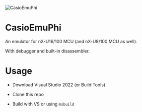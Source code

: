 ![CasioEmuPhi](https://socialify.git.ci/Exp-Phi/CasioEmuPhi/image?description=1&font=Source%20Code%20Pro&forks=1&issues=1&language=1&name=1&owner=1&pulls=1&stargazers=1&theme=Auto)

# CasioEmuPhi

An emulator for nX-U16/100 MCU (and nX-U8/100 MCU as well).

With debugger and built-in disassembler.

# Usage

* Download Visual Studio 2022 (or Build Tools)

* Clone this repo

* Build with VS or using `msbuild`
